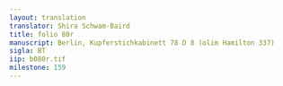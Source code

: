 ```yaml
---
layout: translation
translator: Shira Schwam-Baird
title: folio 80r
manuscript: Berlin, Kupferstichkabinett 78 D 8 (olim Hamilton 337)
sigla: BT
iip: b080r.tif
milestone: 159
---
```

